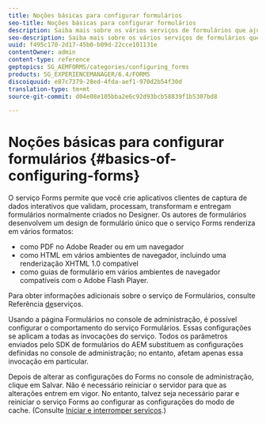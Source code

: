 ```yaml
---
title: Noções básicas para configurar formulários
seo-title: Noções básicas para configurar formulários
description: Saiba mais sobre os vários serviços de formulários que ajudam a criar aplicativos interativos de captura de dados.
seo-description: Saiba mais sobre os vários serviços de formulários que ajudam a criar aplicativos interativos de captura de dados.
uuid: f495c170-2d17-45b0-b09d-22cce101131e
contentOwner: admin
content-type: reference
geptopics: SG_AEMFORMS/categories/configuring_forms
products: SG_EXPERIENCEMANAGER/6.4/FORMS
discoiquuid: e87c7379-28ed-4fda-aef1-970d2b54f30d
translation-type: tm+mt
source-git-commit: d04e08e105bba2e6c92d93bcb58839f1b5307bd8

---
```



# Noções básicas para configurar formulários {#basics-of-configuring-forms}

O serviço Forms permite que você crie aplicativos clientes de captura de dados interativos que validam, processam, transformam e entregam formulários normalmente criados no Designer. Os autores de formulários desenvolvem um design de formulário único que o serviço Forms renderiza em vários formatos:

* como PDF no Adobe Reader ou em um navegador
* como HTML em vários ambientes de navegador, incluindo uma renderização XHTML 1.0 compatível
* como guias de formulário em vários ambientes de navegador compatíveis com o Adobe Flash Player.

Para obter informações adicionais sobre o serviço de Formulários, consulte Referência [de](https://www.adobe.com/go/learn_aemforms_services_63)serviços.

Usando a página Formulários no console de administração, é possível configurar o comportamento do serviço Formulários. Essas configurações se aplicam a todas as invocações do serviço. Todos os parâmetros enviados pelo SDK de formulários do AEM substituem as configurações definidas no console de administração; no entanto, afetam apenas essa invocação em particular.

Depois de alterar as configurações do Forms no console de administração, clique em Salvar. Não é necessário reiniciar o servidor para que as alterações entrem em vigor. No entanto, talvez seja necessário parar e reiniciar o serviço Forms ao configurar as configurações do modo de cache. (Consulte [Iniciar e interromper serviços](/help/forms/using/admin-help/starting-stopping-services.md#starting-and-stopping-services).)
